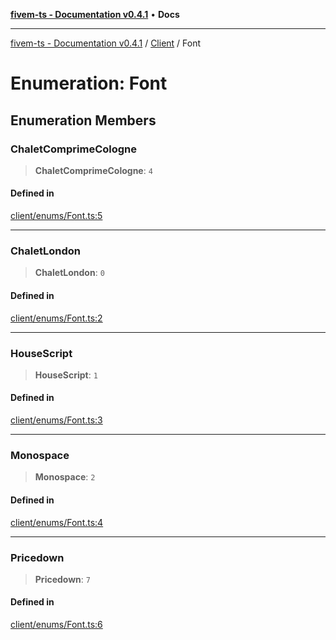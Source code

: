 [**fivem-ts - Documentation v0.4.1**](../../../README.md) • **Docs**

***

[fivem-ts - Documentation v0.4.1](../../../README.md) / [Client](../README.md) / Font

# Enumeration: Font

## Enumeration Members

### ChaletComprimeCologne

> **ChaletComprimeCologne**: `4`

#### Defined in

[client/enums/Font.ts:5](https://github.com/Purpose-Dev/fivem-ts/blob/af9f57481b70813a163451854c2103aaaed13195/src/client/enums/Font.ts#L5)

***

### ChaletLondon

> **ChaletLondon**: `0`

#### Defined in

[client/enums/Font.ts:2](https://github.com/Purpose-Dev/fivem-ts/blob/af9f57481b70813a163451854c2103aaaed13195/src/client/enums/Font.ts#L2)

***

### HouseScript

> **HouseScript**: `1`

#### Defined in

[client/enums/Font.ts:3](https://github.com/Purpose-Dev/fivem-ts/blob/af9f57481b70813a163451854c2103aaaed13195/src/client/enums/Font.ts#L3)

***

### Monospace

> **Monospace**: `2`

#### Defined in

[client/enums/Font.ts:4](https://github.com/Purpose-Dev/fivem-ts/blob/af9f57481b70813a163451854c2103aaaed13195/src/client/enums/Font.ts#L4)

***

### Pricedown

> **Pricedown**: `7`

#### Defined in

[client/enums/Font.ts:6](https://github.com/Purpose-Dev/fivem-ts/blob/af9f57481b70813a163451854c2103aaaed13195/src/client/enums/Font.ts#L6)
